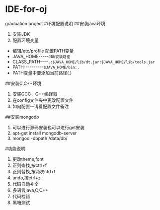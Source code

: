 # IDE-for-oj
graduation project
#环境配置说明
##安装java环境
1. 安装JDK
2. 配置环境变量 
- 编辑/etc/profile 配置PATH变量 
- JAVA_HOME-----`JDK安装路径`		
- CLASS_PATH----`.:$JAVA_HOME/lib/dt.jar:$JAVA_HOME/lib/tools.jar`
- PATH----------`$JAVA_HOME/bin:.`
- PATH变量中要添加当前路径(.)

##安装C,C++环境
1. 安装GCC，G++编译器
2. 在config文件夹中更改配置文件
3. 如何配置--请看配置文件备注

##安装mongodb
1. 可以进行源码安装也可以进行get安装
2. apt-get install mongodb-server
3. mongod -dbpath /data/db/

#功能说明
1. 更改theme,font
2. 正则查找,按ctrl+f
3. 正则替换,按两次ctrl+f
4. undo,按ctrl+z
5. 代码自动补全
6. 多语言java,C,C++
7. 代码检错
8. 黑箱测试